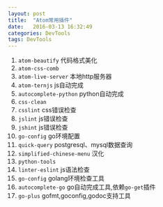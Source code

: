 ```yaml
---
layout: post
title:  "Atom常用插件"
date:   2016-03-13 16:32:49
categories: DevTools
tags: DevTools
---
```


1. `atom-beautify` 代码格式美化
2. `atom-css-comb`
3. `atom-live-server` 本地http服务器
4. `atom-ternjs` js自动完成
5. `autocomplete-python` python自动完成
6. `css-clean`
7. `csslint` css错误检查
8. `jslint` js错误检查
9. `jshint` js错误检查
10. `go-config` go环境配置
11. `quick-query` postgresql、mysql数据查询
12. `simplified-chinese-menu` 汉化
13. `python-tools`
14. `linter-eslint`  js语法检查
15. `go-config` golang环境检查工具
16. `autocomplete-go` go自动完成工具,依赖`go-get`插件
17. `go-plus` gofmt,goconfig,godoc支持工具
